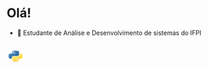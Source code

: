 # Olá! 
- 🌱 Estudante de Análise e Desenvolvimento de sistemas do IFPI

   ##
<!-- Skills: Linguagens de Programação-->
  <img align="center" alt="Python" height="30" width="40" src="https://raw.githubusercontent.com/devicons/devicon/master/icons/python/python-original.svg">
